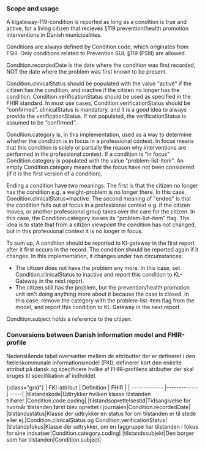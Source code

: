 ### Scope and usage
A klgateway-119-condition is reported as long as a condition is true and active, for a living citizen that recieves §119 prevention/health promotion interventions in Danish municipalities.

Conditions are always defined by Condition.code, which originates from FSIII. Only conditions related to Prevention SUL §119 (FSIII) are allowed.

Condition.recordedDate is the date where the condition was first recorded, NOT the date where the problem was first known to be present.

Condition.clinicalStatus should be populated with the value "active" if the citizen has the condition, and inactive if the citizen no longer has the condition. Condition.verificationStatus should be used as specified in the FHIR standard. In most use cases, Condition.verificationStatus should be "confirmed". clinicalStatus is mandatory, and it is a good idea to always provide the verificationStatus. If not populated, the verificationStatus is assumed to be “confirmed”.

Condition.category is, in this implementation, used as a way to determine whether the condition is in focus in a professional context. In focus means that this condition is solely or partially the reason why interventions are performed in the professional context. If a condition is "in focus" Condition.category is populated with the value "problem-list-item". An empty Condition.category means that the focus have not been considered (if it is the first version of a condition).

Ending a condition have two meanings. The first is that the citizen no longer has the condition e.g. a weight-problem is no longer there. In this case, Condition.clinicalStatus=inactive. The second meaning of "ended" is that the condition falls out of focus in a professional context e.g. if the citizen moves, or another professional group takes over the care for the citizen. In this case, the Condition.category looses its "problem-list-item" flag. The idea is to state that from a citizen viewpoint the condition has not changed, but in this professional context it is no longer in focus.

To sum up, A condition should be reported to Kl-gateway in the first report after it first occurs in the record. The condition should be reported again if it changes. In this implementation, it changes under two circumstances:
*  The citizen does not have the problem any more. In this case, set Condition.clinicalStatus to inactive and report this condition to KL-Gateway in the next report.
* The citizen still has the problem, but the prevention/health promotion unit isn't doing anything more about it because the case is closed. In this case, remove the category with the problem-list-item flag from the model, and report this condition to KL-Gateway in the next report.

Condition.subject holds a reference to the citizen.

### Conversions between Danish information model and FHIR-profile
Nedenstående tabel oversætter mellem de attributter der er defineret i den fælleskommunale informationsmodel (FKI), definerer kort den enkelte attribut på dansk og specificere hvilke af FHIR-profilens atributter der skal bruges til specifikation af indholdet

{:class="grid"}
|   FKI-attribut      | Definition        | FHIR  |
| ------------- |-------------| -----|
|tilstandskode|Udtrykker hvilken klasse tilstanden tilhører.|Condition.code.coding|
|tilstandsoprettelsestid|Tidsangivelse for hvornår tilstanden først blev oprettet i journalen|Condition.recordedDate|
|tilstandsstatus|Klasse der udtrykker en status for om tilstanden er til stede eller ej.|Condition.clinicalStatus og Condition.verificationStatus|
|tilstandsfokus|Klasse der udtrykker, om en faggruppe har tilstanden i fokus for sine indsatser|Condition.category.coding|
|tilstandssubjekt|Den borger som har tilstanden|Condition.subject|

